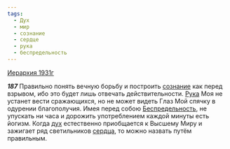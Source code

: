 ```yaml
---
tags:
  - Дух
  - мир
  - сознание
  - сердце
  - рука
  - беспредельность
---
```


[Иерархия 1931г](https://127.0.0.1:4002/agni/1931)

___187___
Правильно понять вечную борьбу и построить [сознание](../../../tags/#сознание) как перед взрывом, ибо это будет лишь отвечать действительности. [Рука](../../../tags/#рука) Моя не устанет вести сражающихся, но не может видеть Глаз Мой спячку в одурении благополучия. Имея перед собою [Беспредельность](../../../tags/#беспредельность), не упускать ни часа и дорожить употреблением каждой минуты есть йогизм. Когда [дух](../../../tags/#Дух) естественно приобщается к Высшему Миру и зажигает ряд светильников [сердца](../../../tags/#сердце), то можно назвать путём правильным.   

